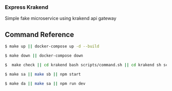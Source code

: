 ### Express Krakend

Simple fake microservice using krakend api gateway

## Command Reference

```sh
$ make up || docker-compose up -d --build
```

```sh
$ make down || docker-compose down
```

```sh
$  make check || cd krakend bash scripts/command.sh || cd krakend sh scripts/command.sh
```

```sh
$ make sa || make sb || npm start
```

```sh
$ make da || make sa || npm run dev
```